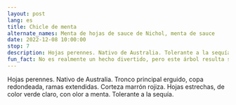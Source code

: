 ```yaml
---
layout: post
lang: es
title: Chicle de menta
alternate_names: Menta de hojas de sauce de Nichol, menta de sauce
date: 2022-12-08 10:00:00
stop: 7
description: Hojas perennes. Nativo de Australia. Tolerante a la sequía.
fun_fact: No es realmente un hecho divertido, pero este árbol resulta ser tóxico para gatos, perros y, extrañamente, caballos
---
```

Hojas perennes. Nativo de Australia. Tronco principal erguido, copa redondeada, ramas extendidas. Corteza marrón rojiza. Hojas estrechas, de color verde claro, con olor a menta. Tolerante a la sequía.
